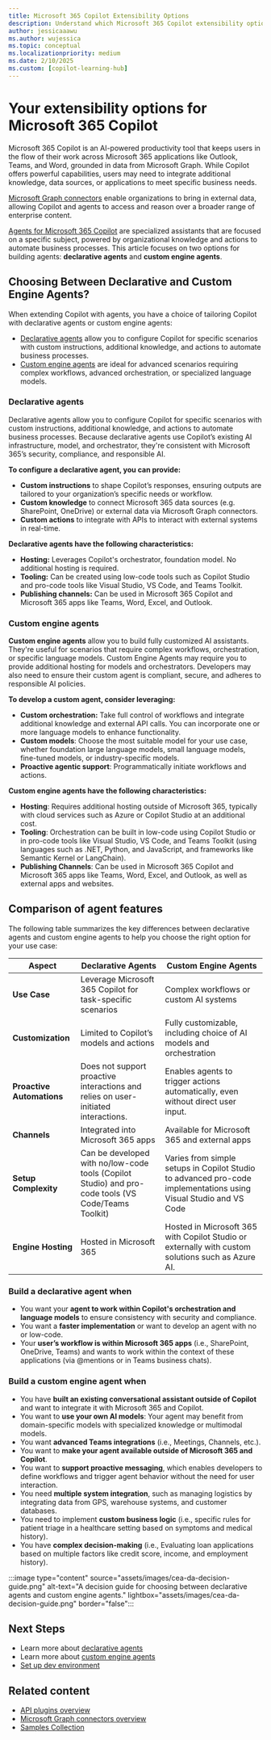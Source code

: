 ```yaml
---
title: Microsoft 365 Copilot Extensibility Options
description: Understand which Microsoft 365 Copilot extensibility option works best for you
author: jessicaaawu
ms.author: wujessica
ms.topic: conceptual
ms.localizationpriority: medium
ms.date: 2/10/2025
ms.custom: [copilot-learning-hub]
---
```


# Your extensibility options for Microsoft 365 Copilot

Microsoft 365 Copilot is an AI-powered productivity tool that keeps users in the flow of their work across Microsoft 365 applications like Outlook, Teams, and Word, grounded in data from Microsoft Graph. While Copilot offers powerful capabilities, users may need to integrate additional knowledge, data sources, or applications to meet specific business needs.

[Microsoft Graph connectors](overview-graph-connector.md) enable organizations to bring in external data, allowing Copilot and agents to access and reason over a broader range of enterprise content.

[Agents for Microsoft 365 Copilot](#choosing-between-declarative-and-custom-engine-agents) are specialized assistants that are focused on a specific subject, powered by organizational knowledge and actions to automate business processes. This article focuses on two options for building agents: **declarative agents** and **custom engine agents**.  

## Choosing Between Declarative and Custom Engine Agents?

When extending Copilot with agents, you have a choice of tailoring Copilot with declarative agents or custom engine agents:

- [Declarative agents](#declarative-agents) allow you to configure Copilot for specific scenarios with custom instructions, additional knowledge, and actions to automate business processes.
- [Custom engine agents](#custom-engine-agents) are ideal for advanced scenarios requiring complex workflows, advanced orchestration, or specialized language models.

### Declarative agents

Declarative agents allow you to configure Copilot for specific scenarios with custom instructions, additional knowledge, and actions to automate business processes. Because declarative agents use Copilot’s existing AI infrastructure, model, and orchestrator, they're consistent with Microsoft 365’s security, compliance, and responsible AI.

**To configure a declarative agent, you can provide:**

- **Custom instructions** to shape Copilot’s responses, ensuring outputs are tailored to your organization’s specific needs or workflow.
- **Custom knowledge** to connect Microsoft 365 data sources (e.g. SharePoint, OneDrive) or external data via Microsoft Graph connectors.
- **Custom actions** to integrate with APIs to interact with external systems in real-time.

**Declarative agents have the following characteristics:**

- **Hosting:** Leverages Copilot's orchestrator, foundation model. No additional hosting is required.
- **Tooling:** Can be created using low-code tools such as Copilot Studio and pro-code tools like Visual Studio, VS Code, and Teams Toolkit.
- **Publishing channels:** Can be used in Microsoft 365 Copilot and Microsoft 365 apps like Teams, Word, Excel, and Outlook.  

### Custom engine agents

**Custom engine agents** allow you to build fully customized AI assistants. They're useful for scenarios that require complex workflows, orchestration, or specific language models. Custom Engine Agents may require you to provide additional hosting for models and orchestrators. Developers may also need to ensure their custom agent is compliant, secure, and adheres to responsible AI policies.

**To develop a custom agent, consider leveraging:**

- **Custom orchestration:** Take full control of workflows and integrate additional knowledge and external API calls. You can incorporate one or more language models to enhance functionality.
- **Custom models**: Choose the most suitable model for your use case, whether foundation large language models, small language models, fine-tuned models, or industry-specific models.  
- **Proactive agentic support**: Programmatically initiate workflows and actions.  

**Custom engine agents have the following characteristics:**

- **Hosting**: Requires additional hosting outside of Microsoft 365, typically with cloud services such as Azure or Copilot Studio at an additional cost.  
- **Tooling**: Orchestration can be built in low-code using Copilot Studio or in pro-code tools like Visual Studio, VS Code, and Teams Toolkit (using languages such as .NET, Python, and JavaScript, and frameworks like Semantic Kernel or LangChain).  
- **Publishing Channels**: Can be used in Microsoft 365 Copilot and Microsoft 365 apps like Teams, Word, Excel, and Outlook, as well as external apps and websites.  

## Comparison of agent features

The following table summarizes the key differences between declarative agents and custom engine agents to help you choose the right option for your use case:

| Aspect                 | Declarative Agents                                    | Custom Engine Agents                                               |
|------------------------|------------------------------------------------------|-------------------------------------------------------------------|
| **Use Case**          | Leverage Microsoft 365 Copilot for task-specific scenarios     | Complex workflows or custom AI systems                           |
| **Customization**     | Limited to Copilot’s models and actions              | Fully customizable, including choice of AI models and orchestration |
| **Proactive Automations** | Does not support proactive interactions and relies on user-initiated interactions. | Enables agents to trigger actions automatically, even without direct user input. |
| **Channels**          | Integrated into Microsoft 365 apps                    | Available for Microsoft 365 and external apps                             |
| **Setup Complexity**  | Can be developed with no/low-code tools (Copilot Studio) and pro-code tools (VS Code/Teams Toolkit) | Varies from simple setups in Copilot Studio to advanced pro-code implementations using Visual Studio and VS Code |
| **Engine Hosting**    | Hosted in Microsoft 365                              | Hosted in Microsoft 365 with Copilot Studio or externally with custom solutions such as Azure AI. |

### Build a declarative agent when

- You want your **agent to work within Copilot's orchestration and language models** to ensure consistency with security and compliance.
- You want a **faster implementation** or want to develop an agent with no or low-code.
- Your **user’s workflow is within Microsoft 365 apps** (i.e., SharePoint, OneDrive, Teams) and wants to work within the context of these applications (via @mentions or in Teams business chats).

### Build a custom engine agent when

- You have **built an existing conversational assistant outside of Copilot** and want to integrate it with Microsoft 365 and Copilot.
- You want to **use your own AI models**: Your agent may benefit from domain-specific models with specialized knowledge or multimodal models.  
- You want **advanced Teams integrations** (i.e., Meetings, Channels, etc.).  
- You want to **make your agent available outside of Microsoft 365 and Copilot**.  
- You want to **support proactive messaging**, which enables developers to define workflows and trigger agent behavior without the need for user interaction.
- You need **multiple system integration**, such as managing logistics by integrating data from GPS, warehouse systems, and customer databases.
- You need to implement **custom business logic** (i.e., specific rules for patient triage in a healthcare setting based on symptoms and medical history).
- You have **complex decision-making** (i.e., Evaluating loan applications based on multiple factors like credit score, income, and employment history).

:::image type="content" source="assets/images/cea-da-decision-guide.png" alt-text="A decision guide for choosing between declarative agents and custom engine agents." lightbox="assets/images/cea-da-decision-guide.png" border="false":::

## Next Steps

- Learn more about [declarative agents](overview-declarative-agent.md)
- Learn more about [custom engine agents](overview-custom-engine-agent.md)
- [Set up dev environment](prerequisites.md)

## Related content

- [API plugins overview](overview-api-plugins.md)
- [Microsoft Graph connectors overview](overview-graph-connector.md)
- [Samples Collection](Samples.md)
